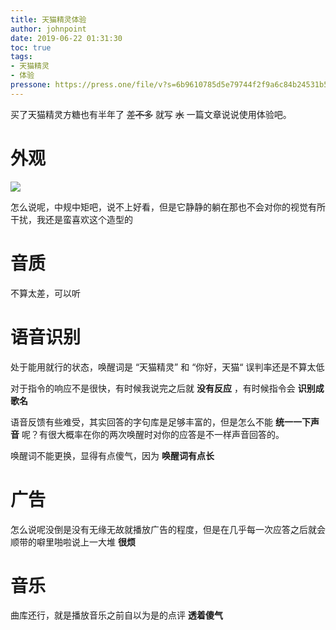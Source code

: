 ```yaml
---
title: 天猫精灵体验
author: johnpoint
date: 2019-06-22 01:31:30
toc: true
tags:
- 天猫精灵
- 体验
pressone: https://press.one/file/v?s=6b9610785d5e79744f2f9a6c84b24531b5234e0f8871b8571890959bd61efd48628c982d15f70fa498af7bc13da5c577620f7de88c0816b65720eca786398f3401&h=593a9b32a156533b960300101ca89e41cd5ed34aeb71b6404ae2929212f952ab&a=79a3a060a7faa9dfc9b8b4e0a59bf3ebac305f78&f=P1&v=3
---
```


买了天猫精灵方糖也有半年了 ~~差不多~~ 就写 ~~水~~ 一篇文章说说使用体验吧。<!--more-->

# 外观

![](https://cdn.6-d.cc/img/20190622001.jpg)

怎么说呢，中规中矩吧，说不上好看，但是它静静的躺在那也不会对你的视觉有所干扰，我还是蛮喜欢这个造型的

# 音质

不算太差，可以听

# 语音识别

处于能用就行的状态，唤醒词是 “天猫精灵” 和 “你好，天猫“ 误判率还是不算太低

对于指令的响应不是很快，有时候我说完之后就 **没有反应** ，有时候指令会 **识别成歌名**

语音反馈有些难受，其实回答的字句库是足够丰富的，但是怎么不能 **统一一下声音** 呢？有很大概率在你的两次唤醒时对你的应答是不一样声音回答的。

唤醒词不能更换，显得有点傻气，因为 **唤醒词有点长**

# 广告

怎么说呢没倒是没有无缘无故就播放广告的程度，但是在几乎每一次应答之后就会顺带的噼里啪啦说上一大堆 **很烦** 

# 音乐

曲库还行，就是播放音乐之前自以为是的点评 **透着傻气**